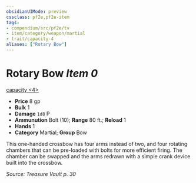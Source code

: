 ```yaml
---
obsidianUIMode: preview
cssclass: pf2e,pf2e-item
tags:
- compendium/src/pf2e/tv
- item/category/weapon/martial
- trait/capacity-4
aliases: ["Rotary Bow"]
---
```

# Rotary Bow *Item 0*  
[capacity <4>](rules/traits/capacity-4-tv.md "Capacity Weapon Trait")  

- **Price** 8 gp
- **Bulk** 1
- **Damage** `1d8` P
- **Ammunution** Bolt (10); **Range** 80 ft.; **Reload** 1
- **Hands** 1
- **Category** Martial; **Group** Bow 

This one-handed crossbow has four arms instead of two, and four rotating chambers that can be pre-loaded with bolts for more efficient firing. The chamber can be swapped and the arms redrawn with a simple crank device built into the crossbow.

*Source: Treasure Vault p. 30*